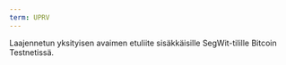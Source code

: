 ```yaml
---
term: UPRV
---
```


Laajennetun yksityisen avaimen etuliite sisäkkäisille SegWit-tilille Bitcoin Testnetissä.